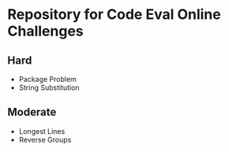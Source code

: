 # Repository for Code Eval Online Challenges
## Hard
- Package Problem
- String Substitution

## Moderate
- Longest Lines
- Reverse Groups
